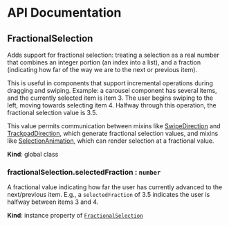 # API Documentation
<a name="FractionalSelection"></a>
## FractionalSelection
Adds support for fractional selection: treating a selection as a real
number that combines an integer portion (an index into a list), and a
fraction (indicating how far of the way we are to the next or previous
item).

This is useful in components that support incremental operations during
dragging and swiping. Example: a carousel component has several items, and the
currently selected item is item 3. The user begins swiping to the left,
moving towards selecting item 4. Halfway through this operation, the
fractional selection value is 3.5.

This value permits communication between mixins like
[SwipeDirection](./SwipeDirection.md) and
[TrackpadDirection](./TrackpadDirection.md), which generate fractional
selection values, and mixins like
[SelectionAnimation](./SelectionAnimation.md), which can render selection
at a fractional value.

  **Kind**: global class
<a name="FractionalSelection+selectedFraction"></a>
### fractionalSelection.selectedFraction : <code>number</code>
A fractional value indicating how far the user has currently advanced to
the next/previous item. E.g., a `selectedFraction` of 3.5 indicates the
user is halfway between items 3 and 4.

  **Kind**: instance property of <code>[FractionalSelection](#FractionalSelection)</code>
